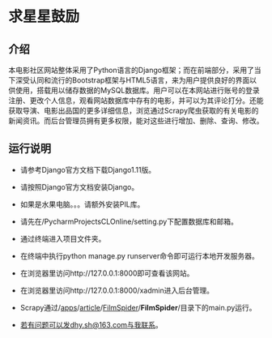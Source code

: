 # 求星星鼓励

## 介绍

本电影社区网站整体采用了Python语言的Django框架；而在前端部分，采用了当下深受认同和流行的Bootstrap框架与HTML5语言，来为用户提供良好的界面以供使用，搭载用以储存数据的MySQL数据库。用户可以在本网站进行账号的登录注册、更改个人信息，观看网站数据库中存有的电影，并可以为其评论打分。还能获取导演、电影出品国的更多详细信息，浏览通过Scrapy爬虫获取的有关电影的新闻资讯。而后台管理员拥有更多权限，能对这些进行增加、删除、查询、修改。 

## 运行说明

- 请参考Django官方文档下载Django1.11版。

- 请按照Django官方文档安装Django。

- 如果是水果电脑。。。请额外安装PIL库。

- 请先在/PycharmProjectsCLOnline/setting.py下配置数据库和邮箱。

- 通过终端进入项目文件夹。

- 在终端中执行python manage.py runserver命令即可运行本地开发服务器。

- 在浏览器里访问http://127.0.0.1:8000即可查看该网站。

- 在浏览器里访问http://127.0.0.1:8000/xadmin进入后台管理。

- Scrapy通过/[apps](https://github.com/orangelewis/CLOnline/tree/master/apps)/[article](https://github.com/orangelewis/CLOnline/tree/master/apps/article)/[FilmSpider](https://github.com/orangelewis/CLOnline/tree/master/apps/article/FilmSpider)/**FilmSpider**/目录下的main.py运行。

- 若有问题可以发dhy.sh@163.com与我联系。

  

  

  
